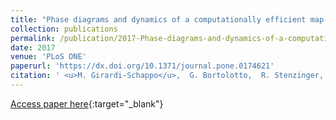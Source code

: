 ```yaml
---
title: "Phase diagrams and dynamics of a computationally efficient map-based neuron model"
collection: publications
permalink: /publication/2017-Phase-diagrams-and-dynamics-of-a-computationally-efficient-map-based-neuron-model
date: 2017
venue: 'PLoS ONE'
paperurl: 'https://dx.doi.org/10.1371/journal.pone.0174621'
citation: ' <u>M. Girardi-Schappo</u>,  G. Bortolotto,  R. Stenzinger,  J. Gonsalves,  M. Tragtenberg, &quot;Phase diagrams and dynamics of a computationally efficient map-based neuron model.&quot; PLoS ONE, 2017.'
---
```

[Access paper here](https://dx.doi.org/10.1371/journal.pone.0174621){:target="_blank"}

